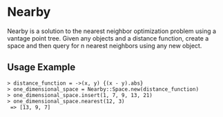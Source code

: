 Nearby
======

Nearby is a solution to the nearest neighbor optimization problem using a
vantage point tree.  Given any objects and a distance function, create a space
and then query for n nearest neighbors using any new object.

Usage Example
-------------

    > distance_function = ->(x, y) {(x - y).abs}
    > one_dimensional_space = Nearby::Space.new(distance_function)
    > one_dimensional_space.insert(1, 7, 9, 13, 21)
    > one_dimensional_space.nearest(12, 3)
     => [13, 9, 7]
